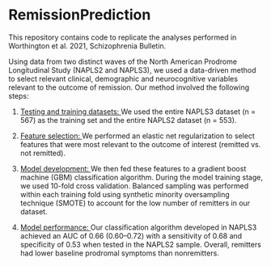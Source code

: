 # RemissionPrediction

This repository contains code to replicate the analyses performed in Worthington et al. 2021, Schizophrenia Bulletin. 

Using data from two distinct waves of the North American Prodrome Longitudinal Study (NAPLS2 and NAPLS3), we used a data-driven method to select relevant clinical, demographic and neurocognitive variables relevant to the outcome of remission. Our method involved the following steps:

1) <u> Testing and training datasets: </u> We used the entire NAPLS3 dataset (n = 567) as the training set and the entire NAPLS2 dataset (n = 553). 

2) <u> Feature selection: </u> We performed an elastic net regularization to select features that were most relevant to the outcome of interest (remitted vs. not remitted). 

3) <u> Model development: </u> We then fed these features to a gradient boost machine (GBM) classification algorithm. During the model training stage, we used 10-fold cross validation. Balanced sampling was performed within each training fold using synthetic minority oversampling technique (SMOTE) to account for the low number of remitters in our dataset. 

4) <u> Model performance: </u> Our classification algorithm developed in NAPLS3 achieved an AUC of 0.66 (0.60–0.72) with a sensitivity of 0.68 and specificity
of 0.53 when tested in the NAPLS2 sample. Overall, remitters had lower baseline prodromal symptoms than nonremitters.
